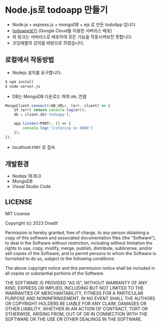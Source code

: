 # Node.js로 todoapp 만들기
- Node.js + express.js + mongoDB + ejs 로 만든 todoApp 입니다
- [todoapp보기](https://todoapp-387307.du.r.appspot.com/) (Google Cloud를 이용한 서버리스 배포)
- 위 링크는 서버리스로 배포하여 모든 기능을 작동시켜보진 못합니다.
- 코딩애플의 강의를 바탕으로 하였습니다.

## 로컬에서 작동방법
- Nodejs 설치를 요구합니다.

```bash
$ npm install
$ node server.js
```
- DB는 MongoDB 다운로드 하여 `URL` 연결

```javaScript
MongoClient.connect(<DB_URL>, (err, client) => {
    if (err) return console.log(err);
    db = client.db('todoapp');

    app.listen(<PORT>, () => {
        console.log('listening on 8080')
    });
});
```
- localhost:`PORT` 로 접속


## 개발환경
- Nodejs 18.16.0
- MongoDB
- Visual Studio Code

## LICENSE
MIT License

Copyright (c) 2023 Dnadit

Permission is hereby granted, free of charge, to any person obtaining a copy
of this software and associated documentation files (the "Software"), to deal
in the Software without restriction, including without limitation the rights
to use, copy, modify, merge, publish, distribute, sublicense, and/or sell
copies of the Software, and to permit persons to whom the Software is
furnished to do so, subject to the following conditions:

The above copyright notice and this permission notice shall be included in all
copies or substantial portions of the Software.

THE SOFTWARE IS PROVIDED "AS IS", WITHOUT WARRANTY OF ANY KIND, EXPRESS OR
IMPLIED, INCLUDING BUT NOT LIMITED TO THE WARRANTIES OF MERCHANTABILITY,
FITNESS FOR A PARTICULAR PURPOSE AND NONINFRINGEMENT. IN NO EVENT SHALL THE
AUTHORS OR COPYRIGHT HOLDERS BE LIABLE FOR ANY CLAIM, DAMAGES OR OTHER
LIABILITY, WHETHER IN AN ACTION OF CONTRACT, TORT OR OTHERWISE, ARISING FROM,
OUT OF OR IN CONNECTION WITH THE SOFTWARE OR THE USE OR OTHER DEALINGS IN THE
SOFTWARE.
